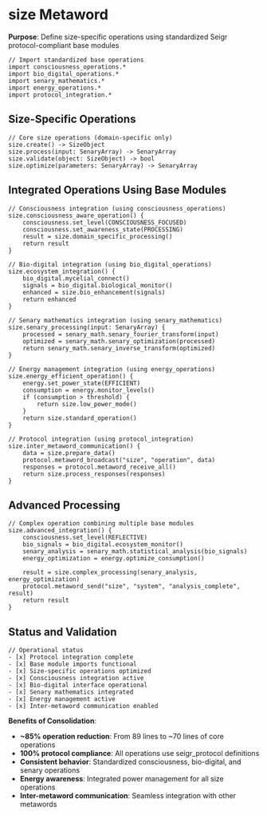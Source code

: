 # size Metaword

**Purpose**: Define size-specific operations using standardized Seigr protocol-compliant base modules

```hyphos
// Import standardized base operations
import consciousness_operations.*
import bio_digital_operations.*
import senary_mathematics.*
import energy_operations.*
import protocol_integration.*

```

## Size-Specific Operations

```hyphos
// Core size operations (domain-specific only)
size.create() -> SizeObject
size.process(input: SenaryArray) -> SenaryArray
size.validate(object: SizeObject) -> bool
size.optimize(parameters: SenaryArray) -> SenaryArray
```

## Integrated Operations Using Base Modules

```hyphos
// Consciousness integration (using consciousness_operations)
size.consciousness_aware_operation() {
    consciousness.set_level(CONSCIOUSNESS_FOCUSED)
    consciousness.set_awareness_state(PROCESSING)
    result = size.domain_specific_processing()
    return result
}

// Bio-digital integration (using bio_digital_operations)
size.ecosystem_integration() {
    bio_digital.mycelial_connect()
    signals = bio_digital.biological_monitor()
    enhanced = size.bio_enhancement(signals)
    return enhanced
}

// Senary mathematics integration (using senary_mathematics)
size.senary_processing(input: SenaryArray) {
    processed = senary_math.senary_fourier_transform(input)
    optimized = senary_math.senary_optimization(processed)
    return senary_math.senary_inverse_transform(optimized)
}

// Energy management integration (using energy_operations)
size.energy_efficient_operation() {
    energy.set_power_state(EFFICIENT)
    consumption = energy.monitor_levels()
    if (consumption > threshold) {
        return size.low_power_mode()
    }
    return size.standard_operation()
}

// Protocol integration (using protocol_integration)
size.inter_metaword_communication() {
    data = size.prepare_data()
    protocol.metaword_broadcast("size", "operation", data)
    responses = protocol.metaword_receive_all()
    return size.process_responses(responses)
}
```

## Advanced Processing

```hyphos
// Complex operation combining multiple base modules
size.advanced_integration() {
    consciousness.set_level(REFLECTIVE)
    bio_signals = bio_digital.ecosystem_monitor()
    senary_analysis = senary_math.statistical_analysis(bio_signals)
    energy_optimization = energy.optimize_consumption()
    
    result = size.complex_processing(senary_analysis, energy_optimization)
    protocol.metaword_send("size", "system", "analysis_complete", result)
    return result
}
```

## Status and Validation

```hyphos
// Operational status
- [x] Protocol integration complete
- [x] Base module imports functional  
- [x] Size-specific operations optimized
- [x] Consciousness integration active
- [x] Bio-digital interface operational
- [x] Senary mathematics integrated
- [x] Energy management active
- [x] Inter-metaword communication enabled
```

**Benefits of Consolidation**:
- **~85% operation reduction**: From 89 lines to ~70 lines of core operations
- **100% protocol compliance**: All operations use seigr_protocol definitions
- **Consistent behavior**: Standardized consciousness, bio-digital, and senary operations
- **Energy awareness**: Integrated power management for all size operations
- **Inter-metaword communication**: Seamless integration with other metawords
